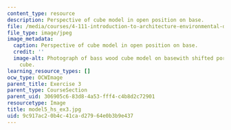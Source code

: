 ```yaml
---
content_type: resource
description: Perspective of cube model in open position on base.
file: /media/courses/4-111-introduction-to-architecture-environmental-design-spring-2014/9c917ac20b4c41cad27964e0b3b9e437_model5_hs_ex3.jpg
file_type: image/jpeg
image_metadata:
  caption: Perspective of cube model in open position on base.
  credit: ''
  image-alt: Photograph of bass wood cube model on basewith shifted portions of the
    cube.
learning_resource_types: []
ocw_type: OCWImage
parent_title: Exercise 3
parent_type: CourseSection
parent_uid: 306905c6-83d8-4a53-fff4-c4b8d2c72901
resourcetype: Image
title: model5_hs_ex3.jpg
uid: 9c917ac2-0b4c-41ca-d279-64e0b3b9e437
---
```

